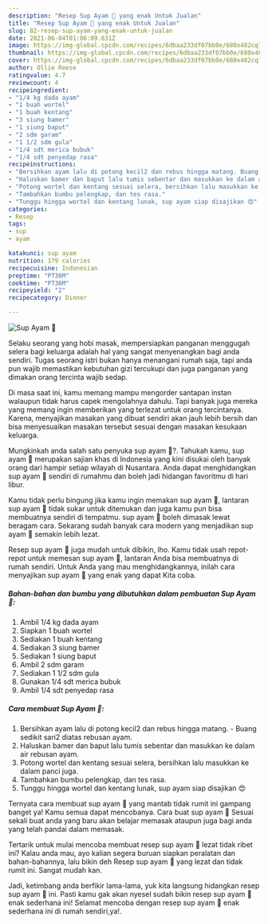 ```yaml
---
description: "Resep Sup Ayam 🍲 yang enak Untuk Jualan"
title: "Resep Sup Ayam 🍲 yang enak Untuk Jualan"
slug: 82-resep-sup-ayam-yang-enak-untuk-jualan
date: 2021-06-04T01:06:09.631Z
image: https://img-global.cpcdn.com/recipes/6dbaa233df07bb0e/680x482cq70/sup-ayam-🍲-foto-resep-utama.jpg
thumbnail: https://img-global.cpcdn.com/recipes/6dbaa233df07bb0e/680x482cq70/sup-ayam-🍲-foto-resep-utama.jpg
cover: https://img-global.cpcdn.com/recipes/6dbaa233df07bb0e/680x482cq70/sup-ayam-🍲-foto-resep-utama.jpg
author: Ollie Reese
ratingvalue: 4.7
reviewcount: 4
recipeingredient:
- "1/4 kg dada ayam"
- "1 buah wortel"
- "1 buah kentang"
- "3 siung bamer"
- "1 siung baput"
- "2 sdm garam"
- "1 1/2 sdm gula"
- "1/4 sdt merica bubuk"
- "1/4 sdt penyedap rasa"
recipeinstructions:
- "Bersihkan ayam lalu di potong kecil2 dan rebus hingga matang. Buang sedikit sari2 diatas rebusan ayam."
- "Haluskan bamer dan baput lalu tumis sebentar dan masukkan ke dalam air rebusan ayam."
- "Potong wortel dan kentang sesuai selera, bersihkan lalu masukkan ke dalam panci juga."
- "Tambahkan bumbu pelengkap, dan tes rasa."
- "Tunggu hingga wortel dan kentang lunak, sup ayam siap disajikan 😍"
categories:
- Resep
tags:
- sup
- ayam

katakunci: sup ayam 
nutrition: 179 calories
recipecuisine: Indonesian
preptime: "PT36M"
cooktime: "PT36M"
recipeyield: "2"
recipecategory: Dinner

---
```



![Sup Ayam 🍲](https://img-global.cpcdn.com/recipes/6dbaa233df07bb0e/680x482cq70/sup-ayam-🍲-foto-resep-utama.jpg)

Selaku seorang yang hobi masak, mempersiapkan panganan menggugah selera bagi keluarga adalah hal yang sangat menyenangkan bagi anda sendiri. Tugas seorang istri bukan hanya menangani rumah saja, tapi anda pun wajib memastikan kebutuhan gizi tercukupi dan juga panganan yang dimakan orang tercinta wajib sedap.

Di masa  saat ini, kamu memang mampu mengorder santapan instan walaupun tidak harus capek mengolahnya dahulu. Tapi banyak juga mereka yang memang ingin memberikan yang terlezat untuk orang tercintanya. Karena, menyajikan masakan yang dibuat sendiri akan jauh lebih bersih dan bisa menyesuaikan masakan tersebut sesuai dengan masakan kesukaan keluarga. 



Mungkinkah anda salah satu penyuka sup ayam 🍲?. Tahukah kamu, sup ayam 🍲 merupakan sajian khas di Indonesia yang kini disukai oleh banyak orang dari hampir setiap wilayah di Nusantara. Anda dapat menghidangkan sup ayam 🍲 sendiri di rumahmu dan boleh jadi hidangan favoritmu di hari libur.

Kamu tidak perlu bingung jika kamu ingin memakan sup ayam 🍲, lantaran sup ayam 🍲 tidak sukar untuk ditemukan dan juga kamu pun bisa membuatnya sendiri di tempatmu. sup ayam 🍲 boleh dimasak lewat beragam cara. Sekarang sudah banyak cara modern yang menjadikan sup ayam 🍲 semakin lebih lezat.

Resep sup ayam 🍲 juga mudah untuk dibikin, lho. Kamu tidak usah repot-repot untuk memesan sup ayam 🍲, lantaran Anda bisa membuatnya di rumah sendiri. Untuk Anda yang mau menghidangkannya, inilah cara menyajikan sup ayam 🍲 yang enak yang dapat Kita coba.

<!--inarticleads1-->

##### Bahan-bahan dan bumbu yang dibutuhkan dalam pembuatan Sup Ayam 🍲:

1. Ambil 1/4 kg dada ayam
1. Siapkan 1 buah wortel
1. Sediakan 1 buah kentang
1. Sediakan 3 siung bamer
1. Sediakan 1 siung baput
1. Ambil 2 sdm garam
1. Sediakan 1 1/2 sdm gula
1. Gunakan 1/4 sdt merica bubuk
1. Ambil 1/4 sdt penyedap rasa




<!--inarticleads2-->

##### Cara membuat Sup Ayam 🍲:

1. Bersihkan ayam lalu di potong kecil2 dan rebus hingga matang. - Buang sedikit sari2 diatas rebusan ayam.
1. Haluskan bamer dan baput lalu tumis sebentar dan masukkan ke dalam air rebusan ayam.
1. Potong wortel dan kentang sesuai selera, bersihkan lalu masukkan ke dalam panci juga.
1. Tambahkan bumbu pelengkap, dan tes rasa.
1. Tunggu hingga wortel dan kentang lunak, sup ayam siap disajikan 😍




Ternyata cara membuat sup ayam 🍲 yang mantab tidak rumit ini gampang banget ya! Kamu semua dapat mencobanya. Cara buat sup ayam 🍲 Sesuai sekali buat anda yang baru akan belajar memasak ataupun juga bagi anda yang telah pandai dalam memasak.

Tertarik untuk mulai mencoba membuat resep sup ayam 🍲 lezat tidak ribet ini? Kalau anda mau, ayo kalian segera buruan siapkan peralatan dan bahan-bahannya, lalu bikin deh Resep sup ayam 🍲 yang lezat dan tidak rumit ini. Sangat mudah kan. 

Jadi, ketimbang anda berfikir lama-lama, yuk kita langsung hidangkan resep sup ayam 🍲 ini. Pasti kamu gak akan nyesel sudah bikin resep sup ayam 🍲 enak sederhana ini! Selamat mencoba dengan resep sup ayam 🍲 enak sederhana ini di rumah sendiri,ya!.

